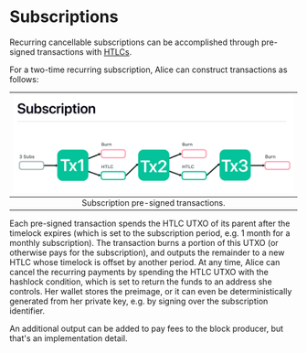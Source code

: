 Subscriptions
===

Recurring cancellable subscriptions can be accomplished through pre-signed transactions with [HTLCs](../3.%20Concepts/4.%20Additional%20Modules/HTLC.md).

For a two-time recurring subscription, Alice can construct transactions as follows:

| ![Subscription](/assets/images/fig_subscription.png) |
| :--------------------------------------------------: |
|        Subscription pre-signed transactions.         |

Each pre-signed transaction spends the HTLC UTXO of its parent after the timelock expires (which is set to the subscription period, e.g. 1 month for a monthly subscription). The transaction burns a portion of this UTXO (or otherwise pays for the subscription), and outputs the remainder to a new HTLC whose timelock is offset by another period. At any time, Alice can cancel the recurring payments by spending the HTLC UTXO with the hashlock condition, which is set to return the funds to an address she controls. Her wallet stores the preimage, or it can even be deterministically generated from her private key, e.g. by signing over the subscription identifier.

An additional output can be added to pay fees to the block producer, but that's an implementation detail.
